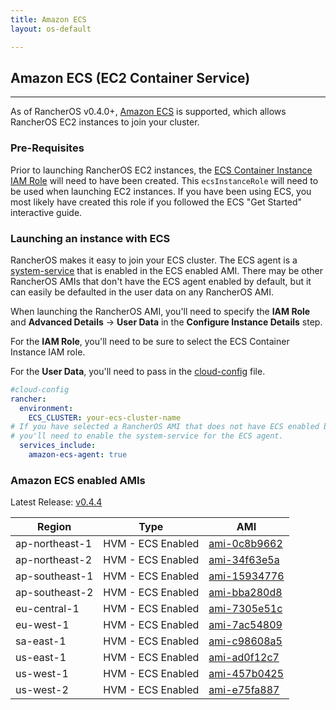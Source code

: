 ```yaml
---
title: Amazon ECS
layout: os-default

---
```


## Amazon ECS (EC2 Container Service)
---

As of RancherOS v0.4.0+, [Amazon ECS](https://aws.amazon.com/ecs/) is supported, which allows RancherOS EC2 instances to join your cluster. 

### Pre-Requisites

Prior to launching RancherOS EC2 instances, the [ECS Container Instance IAM Role](http://docs.aws.amazon.com/AmazonECS/latest/developerguide/instance_IAM_role.html) will need to have been created. This `ecsInstanceRole` will need to be used when launching EC2 instances. If you have been using ECS, you most likely have created this role if you followed the ECS "Get Started" interactive guide. 

### Launching an instance with ECS

RancherOS makes it easy to join your ECS cluster. The ECS agent is a [system-service]({{site.baseurl}}/os/configuration/system-services/) that is enabled in the ECS enabled AMI. There may be other RancherOS AMIs that don't have the ECS agent enabled by default, but it can easily be defaulted in the user data on any RancherOS AMI. 

When launching the RancherOS AMI, you'll need to specify the **IAM Role** and **Advanced Details** -> **User Data** in the **Configure Instance Details** step. 

For the **IAM Role**, you'll need to be sure to select the ECS Container Instance IAM role. 

For the **User Data**, you'll need to pass in the [cloud-config]({{site.baseurl}}/os/cloud-config/) file.

```yaml
#cloud-config
rancher:
  environment:
    ECS_CLUSTER: your-ecs-cluster-name
# If you have selected a RancherOS AMI that does not have ECS enabled by default,
# you'll need to enable the system-service for the ECS agent.
  services_include:
    amazon-ecs-agent: true
```

### Amazon ECS enabled AMIs

Latest Release: [v0.4.4](https://github.com/rancher/os/releases/tag/v0.4.4)

Region | Type | AMI
---|--- | ---
ap-northeast-1 | HVM - ECS Enabled |  [ami-0c8b9662](https://console.aws.amazon.com/ec2/home?region=ap-northeast-1#launchInstanceWizard:ami=ami-0c8b9662)
ap-northeast-2 | HVM - ECS Enabled |  [ami-34f63e5a](https://console.aws.amazon.com/ec2/home?region=ap-northeast-2#launchInstanceWizard:ami=ami-34f63e5a)
ap-southeast-1 | HVM - ECS Enabled |  [ami-15934776](https://console.aws.amazon.com/ec2/home?region=ap-southeast-1#launchInstanceWizard:ami=ami-15934776)
ap-southeast-2 | HVM - ECS Enabled |  [ami-bba280d8](https://console.aws.amazon.com/ec2/home?region=ap-southeast-2#launchInstanceWizard:ami=ami-bba280d8)
eu-central-1 | HVM - ECS Enabled |  [ami-7305e51c](https://console.aws.amazon.com/ec2/home?region=eu-central-1#launchInstanceWizard:ami=ami-7305e51c)
eu-west-1 | HVM - ECS Enabled |  [ami-7ac54809](https://console.aws.amazon.com/ec2/home?region=eu-west-1#launchInstanceWizard:ami=ami-7ac54809)
sa-east-1 | HVM - ECS Enabled |  [ami-c98608a5](https://console.aws.amazon.com/ec2/home?region=sa-east-1#launchInstanceWizard:ami=ami-c98608a5)
us-east-1 | HVM - ECS Enabled |  [ami-ad0f12c7](https://console.aws.amazon.com/ec2/home?region=us-east-1#launchInstanceWizard:ami=ami-ad0f12c7)
us-west-1 | HVM - ECS Enabled |  [ami-457b0425](https://console.aws.amazon.com/ec2/home?region=us-west-1#launchInstanceWizard:ami=ami-457b0425)
us-west-2 | HVM - ECS Enabled |  [ami-e75fa887](https://console.aws.amazon.com/ec2/home?region=us-west-2#launchInstanceWizard:ami=ami-e75fa887)